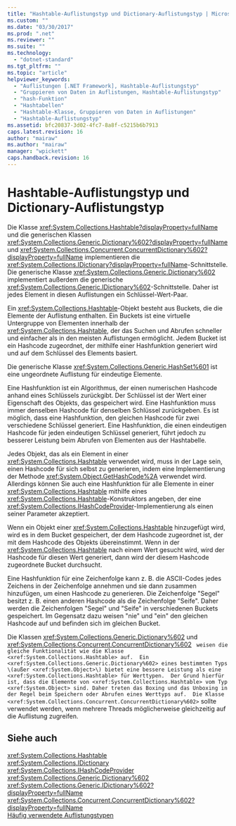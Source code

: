 ```yaml
---
title: "Hashtable-Auflistungstyp und Dictionary-Auflistungstyp | Microsoft Docs"
ms.custom: ""
ms.date: "03/30/2017"
ms.prod: ".net"
ms.reviewer: ""
ms.suite: ""
ms.technology: 
  - "dotnet-standard"
ms.tgt_pltfrm: ""
ms.topic: "article"
helpviewer_keywords: 
  - "Auflistungen [.NET Framework], Hashtable-Auflistungstyp"
  - "Gruppieren von Daten in Auflistungen, Hashtable-Auflistungstyp"
  - "hash-Funktion"
  - "Hashtabellen"
  - "Hashtable-Klasse, Gruppieren von Daten in Auflistungen"
  - "Hashtable-Auflistungstyp"
ms.assetid: bfc20837-3d02-4fc7-8a8f-c5215b6b7913
caps.latest.revision: 16
author: "mairaw"
ms.author: "mairaw"
manager: "wpickett"
caps.handback.revision: 16
---
```

# Hashtable-Auflistungstyp und Dictionary-Auflistungstyp
Die Klasse <xref:System.Collections.Hashtable?displayProperty=fullName> und die generischen Klassen <xref:System.Collections.Generic.Dictionary%602?displayProperty=fullName> und <xref:System.Collections.Concurrent.ConcurrentDictionary%602?displayProperty=fullName> implementieren die <xref:System.Collections.IDictionary?displayProperty=fullName>\-Schnittstelle.  Die generische Klasse <xref:System.Collections.Generic.Dictionary%602> implementiert außerdem die generische <xref:System.Collections.Generic.IDictionary%602>\-Schnittstelle.  Daher ist jedes Element in diesen Auflistungen ein Schlüssel\-Wert\-Paar.  
  
 Ein <xref:System.Collections.Hashtable>\-Objekt besteht aus Buckets, die die Elemente der Auflistung enthalten.  Ein Buckets ist eine virtuelle Untergruppe von Elementen innerhalb der <xref:System.Collections.Hashtable>, der das Suchen und Abrufen schneller und einfacher als in den meisten Auflistungen ermöglicht.  Jedem Bucket ist ein Hashcode zugeordnet, der mithilfe einer Hashfunktion generiert wird und auf dem Schlüssel des Elements basiert.  
  
 Die generische Klasse <xref:System.Collections.Generic.HashSet%601> ist eine ungeordnete Auflistung für eindeutige Elemente.  
  
 Eine Hashfunktion ist ein Algorithmus, der einen numerischen Hashcode anhand eines Schlüssels zurückgibt.  Der Schlüssel ist der Wert einer Eigenschaft des Objekts, das gespeichert wird.  Eine Hashfunktion muss immer denselben Hashcode für denselben Schlüssel zurückgeben.  Es ist möglich, dass eine Hashfunktion, den gleichen Hashcode für zwei verschiedene Schlüssel generiert. Eine Hashfunktion, die einen eindeutigen Hashcode für jeden eindeutigen Schlüssel generiert, führt jedoch zu besserer Leistung beim Abrufen von Elementen aus der Hashtabelle.  
  
 Jedes Objekt, das als ein Element in einer <xref:System.Collections.Hashtable> verwendet wird, muss in der Lage sein, einen Hashcode für sich selbst zu generieren, indem eine Implementierung der Methode <xref:System.Object.GetHashCode%2A> verwendet wird.  Allerdings können Sie auch eine Hashfunktion für alle Elemente in einer <xref:System.Collections.Hashtable> mithilfe eines <xref:System.Collections.Hashtable>\-Konstruktors angeben, der eine <xref:System.Collections.IHashCodeProvider>\-Implementierung als einen seiner Parameter akzeptiert.  
  
 Wenn ein Objekt einer <xref:System.Collections.Hashtable> hinzugefügt wird, wird es in dem Bucket gespeichert, der dem Hashcode zugeordnet ist, der mit dem Hashcode des Objekts übereinstimmt.  Wenn in der <xref:System.Collections.Hashtable> nach einem Wert gesucht wird, wird der Hashcode für diesen Wert generiert, dann wird der diesem Hashcode zugeordnete Bucket durchsucht.  
  
 Eine Hashfunktion für eine Zeichenfolge kann z. B. die ASCII\-Codes jedes Zeichens in der Zeichenfolge annehmen und sie dann zusammen hinzufügen, um einen Hashcode zu generieren.  Die Zeichenfolge "Segel" besitzt z. B. einen anderen Hashcode als die Zeichenfolge "Seife". Daher werden die Zeichenfolgen "Segel" und "Seife" in verschiedenen Buckets gespeichert.  Im Gegensatz dazu weisen "nie" und "ein" den gleichen Hashcode auf und befinden sich im gleichen Bucket.  
  
 Die Klassen <xref:System.Collections.Generic.Dictionary%602> und <xref:System.Collections.Concurrent.ConcurrentDictionary%602> ``  weisen die gleiche Funktionalität wie die Klasse <xref:System.Collections.Hashtable> auf.  Ein <xref:System.Collections.Generic.Dictionary%602> eines bestimmten Typs \(außer <xref:System.Object>\) bietet eine bessere Leistung als eine <xref:System.Collections.Hashtable> für Werttypen.  Der Grund hierfür ist, dass die Elemente von <xref:System.Collections.Hashtable> vom Typ <xref:System.Object> sind. Daher treten das Boxing und das Unboxing in der Regel beim Speichern oder Abrufen eines Werttyps auf.  Die Klasse <xref:System.Collections.Concurrent.ConcurrentDictionary%602> ``  sollte verwendet werden, wenn mehrere Threads möglicherweise gleichzeitig auf die Auflistung zugreifen.  
  
## Siehe auch  
 <xref:System.Collections.Hashtable>   
 <xref:System.Collections.IDictionary>   
 <xref:System.Collections.IHashCodeProvider>   
 <xref:System.Collections.Generic.Dictionary%602>   
 <xref:System.Collections.Generic.IDictionary%602?displayProperty=fullName>   
 <xref:System.Collections.Concurrent.ConcurrentDictionary%602?displayProperty=fullName>   
 [Häufig verwendete Auflistungstypen](../../../docs/standard/collections/commonly-used-collection-types.md)